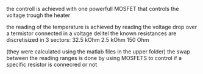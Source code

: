 the controll is achieved with one powerfull MOSFET that controls the voltage trough the heater


the reading of the temperature is achieved by reading the voltage drop over a termistor connected in a voltage delitel 
the known resistances are discretisized in 3 sectors:
32.5 kOhm
2.5 kOhm
150 Ohm

(they were calculated using the matlab files in the upper folder)
the swap between the reading ranges is done by using MOSFETS to control if a specific resistor is connecred or not





